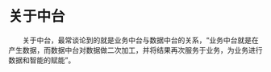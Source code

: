 # 关于中台

&emsp;&emsp;关于中台，最常谈论到的就是业务中台与数据中台的关系，“业务中台就是在产生数据，而数据中台对数据做二次加工，并将结果再次服务于业务，为业务进行数据和智能的赋能”。